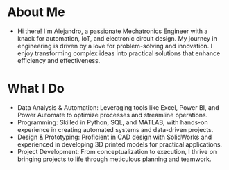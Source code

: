 <!--
**Alextor121/Alextor121** is a ✨ _special_ ✨ repository because its `README.md` (this file) appears on your GitHub profile.

Here are some ideas to get you started:

- 🔭 I’m currently working on ...
- 🌱 I’m currently learning ...
- 👯 I’m looking to collaborate on ...
- 🤔 I’m looking for help with ...
- 💬 Ask me about ...
- 📫 How to reach me: ...
- 😄 Pronouns: ...
- ⚡ Fun fact: ...
-->


# About Me
- Hi there! I'm Alejandro, a passionate Mechatronics Engineer with a knack for automation, IoT, and electronic circuit design. My journey in engineering is driven by a love for problem-solving and innovation. I enjoy transforming complex ideas into practical solutions that enhance efficiency and effectiveness.

# What I Do
- Data Analysis & Automation: Leveraging tools like Excel, Power BI, and Power Automate to optimize processes and streamline operations.
- Programming: Skilled in Python, SQL, and MATLAB, with hands-on experience in creating automated systems and data-driven projects.
- Design & Prototyping: Proficient in CAD design with SolidWorks and experienced in developing 3D printed models for practical applications.
- Project Development: From conceptualization to execution, I thrive on bringing projects to life through meticulous planning and teamwork.
